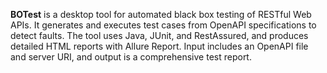 **BOTest** is a desktop tool for automated black box testing of RESTful Web APIs. It generates and executes test cases from OpenAPI specifications to detect faults. The tool uses Java, JUnit, and RestAssured, and produces detailed HTML reports with Allure Report. Input includes an OpenAPI file and server URI, and output is a comprehensive test report.
